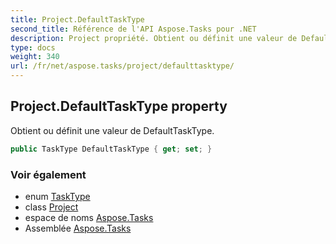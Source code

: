 ```yaml
---
title: Project.DefaultTaskType
second_title: Référence de l'API Aspose.Tasks pour .NET
description: Project propriété. Obtient ou définit une valeur de DefaultTaskType.
type: docs
weight: 340
url: /fr/net/aspose.tasks/project/defaulttasktype/
---
```

## Project.DefaultTaskType property

Obtient ou définit une valeur de DefaultTaskType.

```csharp
public TaskType DefaultTaskType { get; set; }
```

### Voir également

* enum [TaskType](../../tasktype/)
* class [Project](../)
* espace de noms [Aspose.Tasks](../../project/)
* Assemblée [Aspose.Tasks](../../../)


